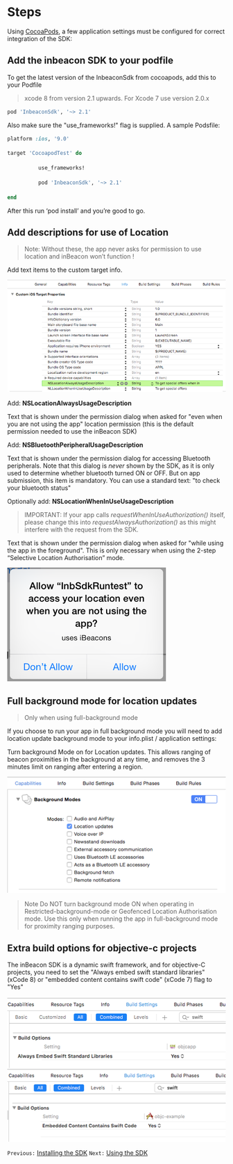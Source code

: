 # Steps
Using [CocoaPods](https://cocoapods.org/pods/InbeaconSdk), a few application settings must be configured for correct integration of the SDK:

## Add the inbeacon SDK to your podfile
  To get the latest version of the InbeaconSdk from cocoapods, add this to your Podfile 
  > xcode 8 from version 2.1 upwards. For Xcode 7 use version 2.0.x

  ```ruby
  pod 'InbeaconSdk', '~> 2.1'
  ```
  Also make sure the "use_frameworks!" flag is supplied. A sample Podsfile:

  ```ruby
  platform :ios, '9.0'

  target 'CocoapodTest' do

         	use_frameworks!

         	pod 'InbeaconSdk', '~> 2.1'

  end
  ```
  After this run ‘pod install’ and you’re good to go.
  

## Add descriptions for use of Location



  >Note:
  >Without these, the app never asks for permission to use location and inBeacon won’t function !
  
  Add text items to the custom target info.
  
  ![image alt text](image_5.png)

  Add: **NSLocationAlwaysUsageDescription**   

  Text that is shown under the permission dialog when asked for "even when you are not using the app" location permission (this is the default permission needed to use the inBeacon SDK)

  Add: **NSBluetoothPeripheralUsageDescription**
  
  Text that is shown under the permission dialog for accessing Bluetooth peripherals. Note that this dialog is *never* shown by the SDK, as it is only used to determine whether bluetooth turned ON or OFF. But on app submission, this item is mandatory. You can use a standard text: "to check your bluetooth status"
  
  Optionally add: **NSLocationWhenInUseUsageDescription**  
  
  >IMPORTANT:
  >If your app calls *request​When​In​Use​Authorization()* itself, please change this into *requestAlwaysAuthorization()* as this might interfere with the request from the SDK.

  Text that is shown under the permission dialog when asked for "while using the app in the foreground". This is only necessary when using the 2-step “Selective Location Authorisation” mode.

  ![image alt text](image_6.png)
  


## Full background mode for location updates 
  > Only when using full-background mode

  If you choose to run your app in full background mode you will need to add location update background mode to your info.plist / application settings:

  Turn background Mode on for Location updates. This allows ranging of beacon proximities in the background at any time, and removes the 3 minutes limit on ranging after entering a region.

  ![image alt text](image_7.png)

  >Note
  >Do NOT turn background mode ON when operating in Restricted-background-mode or Geofenced Location Authorisation mode.  Use this only when running the app in full-background mode for proximity ranging purposes.

## Extra build options for objective-c projects 

  The inBeacon SDK is a dynamic swift framework, and for objective-C projects, you need to set the "Always embed swift standard libraries" (xCode 8) or "embedded content contains swift code" (xCode 7) flag to "Yes"

  ![image alt text](image_17.png)
  ![image alt text](image_8.png)


`Previous:` [Installing the SDK](installing-the-sdk.md)   `Next:` [Using the SDK](using-the-sdk.md)